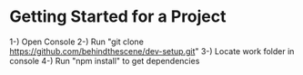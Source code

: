 # Getting Started for a Project


1-) Open Console
2-) Run "git clone https://github.com/behindthescene/dev-setup.git"
3-) Locate work folder in console
4-) Run "npm install" to get dependencies
